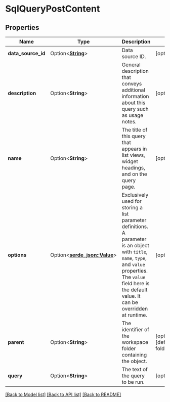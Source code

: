 # SqlQueryPostContent

## Properties

Name | Type | Description | Notes
------------ | ------------- | ------------- | -------------
**data_source_id** | Option<[**String**](String.md)> | Data source ID. | [optional]
**description** | Option<**String**> | General description that conveys additional information about this query such as usage notes. | [optional]
**name** | Option<**String**> | The title of this query that appears in list views, widget headings, and on the query page. | [optional]
**options** | Option<[**serde_json::Value**](.md)> | Exclusively used for storing a list parameter definitions. A parameter is an object with `title`, `name`, `type`, and `value` properties. The `value` field here is the default value. It can be overridden at runtime. | [optional]
**parent** | Option<**String**> | The identifier of the workspace folder containing the object. | [optional][default to folders/HOME]
**query** | Option<**String**> | The text of the query to be run. | [optional]

[[Back to Model list]](../README.md#documentation-for-models) [[Back to API list]](../README.md#documentation-for-api-endpoints) [[Back to README]](../README.md)


